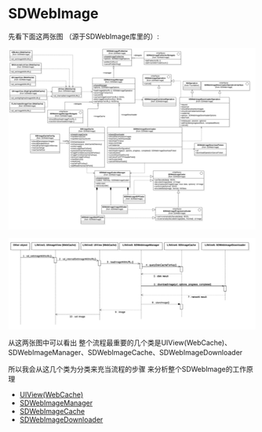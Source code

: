 # SDWebImage

先看下面这两张图 （源于SDWebImage库里的）:

![SDWebImageClassDiagram](./Pics/SDWebImageClassDiagram.png)

![SDWebImageSequenceDiagram](./Pics/SDWebImageSequenceDiagram.png)

从这两张图中可以看出 整个流程最重要的几个类是UIView(WebCache)、SDWebImageManager、SDWebImageCache、SDWebImageDownloader 

所以我会从这几个类为分类来充当流程的步骤 来分析整个SDWebImage的工作原理

* [UIView(WebCache)](./UIView(WebCache))
* [SDWebImageManager](./SDWebImageManager)
* [SDWebImageCache](./SDWebImageCache)
* [SDWebImageDownloader](./SDWebImageDownloader)